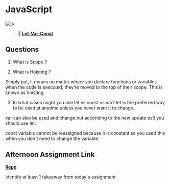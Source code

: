 # JavaScript

![js](https://bcw.blob.core.windows.net/public/img/courses/js.gif)

> **📖 [Let-Var-Const](https://codeworksacademy.com/fs-student-guide/resources/wk2/01-Let-Var-Const)**

## Questions

1. What is Scope ?

2. What is Hoisting ?

Simply put, it means no matter where you declare functions or variables when the code is executed, they’re moved to the top of their scope. This is known as hoisting.

3. In what cases might you use let vs const vs var?
   let is the preferred way to be used at anytime unless you never want it to change.

var can also be used and change but accoriding to the new update es6 you should use let.

const variable cannot be reassigned because it is constant so you used this when you don't need to change the variable.

## Afternoon Assignment Link

**[Repo](https://github.com/Avillegas419/<ASSIGNMENT_REPO>)**

Identify at least 1 takeaway from today's assignment
